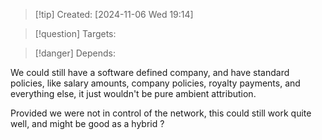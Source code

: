 
>[!tip] Created: [2024-11-06 Wed 19:14]

>[!question] Targets: 

>[!danger] Depends: 

We could still have a software defined company, and have standard policies, like salary amounts, company policies, royalty payments, and everything else, it just wouldn't be pure ambient attribution.

Provided we were not in control of the network, this could still work quite well, and might be good as a hybrid ?